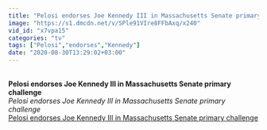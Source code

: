 ```yaml
---
title: "Pelosi endorses Joe Kennedy III in Massachusetts Senate primary challenge"
image: "https://s1.dmcdn.net/v/SPle91VIre8FFbAxq/x240"
vid_id: "x7vpa15"
categories: "tv"
tags: ["Pelosi","endorses","Kennedy"]
date: "2020-08-30T13:29:02+03:00"
---
```

<br><b>Pelosi endorses Joe Kennedy III in Massachusetts Senate primary challenge</b><br> <i>Pelosi endorses Joe Kennedy III in Massachusetts Senate primary challenge</i><br> <u>Pelosi endorses Joe Kennedy III in Massachusetts Senate primary challenge</u>
